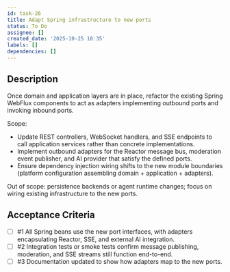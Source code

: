 ```yaml
---
id: task-26
title: Adapt Spring infrastructure to new ports
status: To Do
assignee: []
created_date: '2025-10-25 10:35'
labels: []
dependencies: []
---
```


## Description

<!-- SECTION:DESCRIPTION:BEGIN -->
Once domain and application layers are in place, refactor the existing Spring WebFlux components to act as adapters implementing outbound ports and invoking inbound ports.

Scope:
- Update REST controllers, WebSocket handlers, and SSE endpoints to call application services rather than concrete implementations.
- Implement outbound adapters for the Reactor message bus, moderation event publisher, and AI provider that satisfy the defined ports.
- Ensure dependency injection wiring shifts to the new module boundaries (platform configuration assembling domain + application + adapters).

Out of scope: persistence backends or agent runtime changes; focus on wiring existing infrastructure to the new ports.
<!-- SECTION:DESCRIPTION:END -->

## Acceptance Criteria
<!-- AC:BEGIN -->
- [ ] #1 All Spring beans use the new port interfaces, with adapters encapsulating Reactor, SSE, and external AI integration.
- [ ] #2 Integration tests or smoke tests confirm message publishing, moderation, and SSE streams still function end-to-end.
- [ ] #3 Documentation updated to show how adapters map to the new ports.
<!-- AC:END -->
